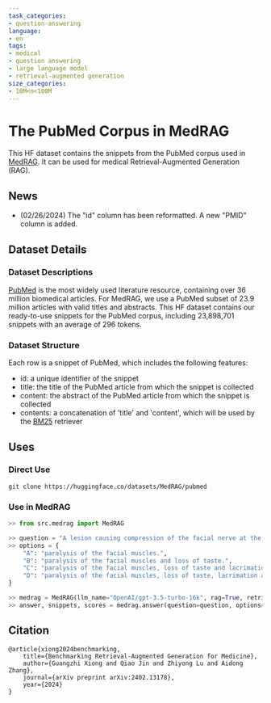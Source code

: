 ```yaml
---
task_categories:
- question-answering
language:
- en
tags:
- medical
- question answering
- large language model
- retrieval-augmented generation
size_categories:
- 10M<n<100M
---
```

# The PubMed Corpus in MedRAG

This HF dataset contains the snippets from the PubMed corpus used in [MedRAG](https://arxiv.org/abs/2402.13178). It can be used for medical Retrieval-Augmented Generation (RAG).

## News
- (02/26/2024) The "id" column has been reformatted. A new "PMID" column is added.

## Dataset Details

### Dataset Descriptions

[PubMed](https://pubmed.ncbi.nlm.nih.gov/) is the most widely used literature resource, containing over 36 million biomedical articles. 
For MedRAG, we use a PubMed subset of 23.9 million articles with valid titles and abstracts.
This HF dataset contains our ready-to-use snippets for the PubMed corpus, including 23,898,701 snippets with an average of 296 tokens.

### Dataset Structure
Each row is a snippet of PubMed, which includes the following features:

- id: a unique identifier of the snippet
- title: the title of the PubMed article from which the snippet is collected
- content: the abstract of the PubMed article from which the snippet is collected
- contents: a concatenation of 'title' and 'content', which will be used by the [BM25](https://github.com/castorini/pyserini) retriever

## Uses

<!-- Address questions around how the dataset is intended to be used. -->

### Direct Use

<!-- This section describes suitable use cases for the dataset. -->

```shell
git clone https://huggingface.co/datasets/MedRAG/pubmed
```

### Use in MedRAG

```python
>> from src.medrag import MedRAG

>> question = "A lesion causing compression of the facial nerve at the stylomastoid foramen will cause ipsilateral"
>> options = {
    "A": "paralysis of the facial muscles.",
    "B": "paralysis of the facial muscles and loss of taste.",
    "C": "paralysis of the facial muscles, loss of taste and lacrimation.",
    "D": "paralysis of the facial muscles, loss of taste, lacrimation and decreased salivation."
}

>> medrag = MedRAG(llm_name="OpenAI/gpt-3.5-turbo-16k", rag=True, retriever_name="MedCPT", corpus_name="PubMed")
>> answer, snippets, scores = medrag.answer(question=question, options=options, k=32) # scores are given by the retrieval system
```

## Citation
```shell
@article{xiong2024benchmarking,
    title={Benchmarking Retrieval-Augmented Generation for Medicine}, 
    author={Guangzhi Xiong and Qiao Jin and Zhiyong Lu and Aidong Zhang},
    journal={arXiv preprint arXiv:2402.13178},
    year={2024}
}
```